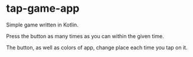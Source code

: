 # tap-game-app
Simple game written in Kotlin.

Press the button as many times as you can within the given time.

The button, as well as colors of app, change place each time you tap on it.
